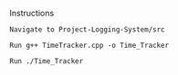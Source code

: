 Instructions

    Navigate to Project-Logging-System/src

    Run g++ TimeTracker.cpp -o Time_Tracker

    Run ./Time_Tracker